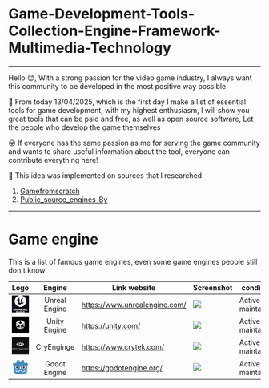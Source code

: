 # Game-Development-Tools-Collection-Engine-Framework-Multimedia-Technology

----------------------------

Hello 😊, With a strong passion for the video game industry, I always want this community to be developed in the most positive way possible.

👀 From today 13/04/2025, which is the first day I make a list of essential tools for game development, with my highest enthusiasm, I will show you great tools that can be paid and free, as well as open source software,  Let the people who develop the game themselves

😜 If everyone has the same passion as me for serving the game community and wants to share useful information about the tool, everyone can contribute everything here!

🍳 This idea was implemented on sources that I researched
1. [Gamefromscratch](https://gamefromscratch.com/)
2. [Public_source_engines-By](https://github.com/redorav/public_source_engines)

------------------------------
# Game engine
This is a list of famous game engines, even some game engines people still don't know

|Logo | Engine | Link website | Screenshot | condition |
| ---- | :---: | --- | --- | --- |
|![ue5](Logos/unreal5_64px.png)| Unreal Engine | https://www.unrealengine.com/ | <img src="https://www.provideocoalition.com/wp-content/uploads/unrealengine5early002.jpg" width="300"/>| Actively maintained |
|![unity](Logos/unity_64px.png)| Unity Engine | https://unity.com/ | <img src="https://contents.simplygon.com/features/unity/feature-unity.webp" width="300"/>| Actively maintained |
|![cryengine](Logos/cryengine_64px.png)| CryEnginge | https://www.crytek.com/ | <img src="https://www.crytek.com/frontend/2f15a21564ec98470b422f58890eddbf.jpg" width="300"/>| Actively maintained |
|![godotengine](Logos/godot_64px.png)| Godot Engine | https://godotengine.org/ | <img src="https://www.nightquestgames.com/wp-content/uploads/2023/10/godot-engine-3d-editor.jpg" width="300"/>| Actively maintained |
